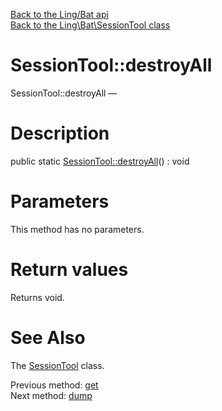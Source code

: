 [Back to the Ling/Bat api](https://github.com/lingtalfi/Bat/blob/master/doc/api/Ling/Bat.md)<br>
[Back to the Ling\Bat\SessionTool class](https://github.com/lingtalfi/Bat/blob/master/doc/api/Ling/Bat/SessionTool.md)


SessionTool::destroyAll
================



SessionTool::destroyAll — 




Description
================


public static [SessionTool::destroyAll](https://github.com/lingtalfi/Bat/blob/master/doc/api/Ling/Bat/SessionTool/destroyAll.md)() : void









Parameters
================

This method has no parameters.


Return values
================

Returns void.








See Also
================

The [SessionTool](https://github.com/lingtalfi/Bat/blob/master/doc/api/Ling/Bat/SessionTool.md) class.

Previous method: [get](https://github.com/lingtalfi/Bat/blob/master/doc/api/Ling/Bat/SessionTool/get.md)<br>Next method: [dump](https://github.com/lingtalfi/Bat/blob/master/doc/api/Ling/Bat/SessionTool/dump.md)<br>

